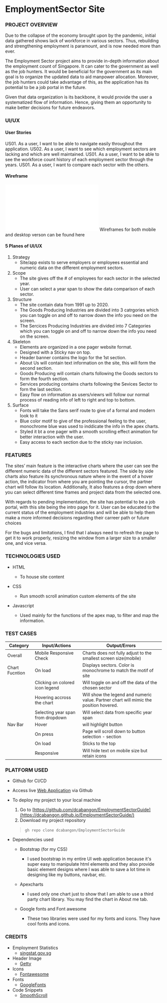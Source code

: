 # EmploymentSector Site

### PROJECT OVERVIEW

Due to the collapse of the economy brought upon by the pandemic, initial data gathered shows lack of workforce in various sectors. Thus, rebuilding and strengthening employment is paramount, and is now needed more than ever. 

The Employment Sector project aims to provide in-depth information about the employment count of Singapore. It can cater to the government as well as the job hunters. It would be beneficial for the government as its main goal is to organize the updated data to aid manpower allocation. Moreover, the job hunters could take advantage of this, as the application has its potential to be a job portal in the future. 

Given that data organization is its backbone, it would provide the user a systematized flow of information. Hence, giving them an opportunity to make better decisions for future endeavors.


### UI/UX

#### User Stories

US01. As a user, I want to be able to navigate easily throughout the application.
US02. As a user, I want to see which employment sectors are lacking and which are well maintained.
US01. As a user, I want to be able to see the workforce count history of each employment sector  through the years. 
US01. As a user, I want to compare each sector with the others.

#### Wireframe

![Display sample on different devices upon loading](files/Wireframe.pdf)
Wireframes for both mobile and desktop verson can be found here

#### 5 Planes of UI/UX

1. Strategy
    - Site/app exists to serve employers or employees essential and numeric data on the different employment sectors.  
2. Scope
    - The site gives off the # of employees for each sector in the selected year.
    - User can select a year span to show the data comparison of each sector.
3. Structure
    - The site contain data from 1991 up to 2020.
    - The Goods Producing Industries are divided into 3 catrgories which you can toggle on and off to narrow down the info you need on the screen.
    - The Sercices Producing Industries are divided into 7 Categories which you can toggle on and off to narrow down the info you need on the screen.
4. Skeleton
    - Elements are organized in a one pager website format.
    - Designed with a Sticky nav on top.
    - Header banner contains the logo for the 1st section.
    - About Us will contain text information on the site, this will form the second section.
    - Goods Producing will contain charts following the Goods sectors to form the fourth section.
    - Services producing contains charts following the Sevices Sector to forn the last section.
    - Easy flow on information as users/viewrs will follow our normal process of reading info of left to right and top to bottom.
5. Surface
    - Fonts will take the Sans serif route to give of a formal and modern look to it
    - Blue color motif to give of the professional feeling to the user, monochrome blue was used to inddicate the info in the apex charts.
    - Styled it bt a one pager with a smooth scrolling effect animation for better interaction with the user.
    - Easy access to each section due to the sticky nav inclusion.


### FEATURES

 The sites’ main feature is the interactive charts where the user can see the different numeric data of the different sectors featured.
 The side by side charts also feature its synchronous nature where in the event of a hover action, the indicator from where you are pointing the cursor, the partner chart will follow its location.
 Additionally, It also features a drop down where you can select different time frames and project data from the selected one.

 With regards to pending implementation, the site has potential to be a job portal, with this site being the intro page for it. User can be educated to the current status of the employment industries and will be able to help them make a more informed decisions regarding their carreer path or future choices

 For the bugs and limitations, I find that I always need to refresh the page to get it to work properly, resizing the window from a larger size to a smaller one, and vice versa.



### TECHNOLOGIES USED

* HTML
   * To house site content

* CSS
   * Run smooth scroll animation custom elements of the site

* Javascript
   * Used mainly for the functions of the apex map, to filter and map the information.


### TEST CASES

|Category |Input/Actions | Output/Errors |
|---------|-----------------------------|---------------------|
|Overall | Mobile Responsive Check| Charts does not fully adjust to the smallest screen size(mobile) |
|Chart Fucntion| On load | Displays sectors. Color is monochrome to match the motif of site|
| | Clicking on colored icon legend | Will toggle on and off the data of the chosen sector|
| | Hovering accross the chart| Will show the legend and numeric value. Partner chart will mimic the position hovered. |
| | Selecting year span from dropdown | Will select data from specific year span |
|Nav Bar| Hover | will highlight button |
| | On press | Page will scroll down to button selection - section |
| | On load | Sticks to the top |
| | Responsive | Will hide text on mobile size but retain icons |


### PLATFORM USED

* Github for CI/CD
* Access live [Web Application](https://github.com/dcabangon/EmploymentSectorGuide) via Github
* To deploy my project to your local machine
   1. Go to [https://github.com/dcabangon/EmploymentSectorGuide](https://dcabangon.github.io/EmploymentSectorGuide/)
   2. Download my project repository
     > `gh repo clone dcabangon/EmploymentSectorGuide`

* Dependencies used
   * Bootstrap (for my CSS)
      * I used bootstrap in my entire UI web application because it's super easy to manipulate html elements and they also provide basic element designs where I was able to save a lot time in designing like my buttons, navbar, etc.

   * Apexcharts
      * I used only one chart just to show that I am able to use a third party chart library. You may find the chart in About me tab.

   * Google fonts and Font awesome
      * These two libraries were used for my fonts and icons. They have cool fonts and icons.


### CREDITS
* Employment Statistics
   * [singstat.gov.sg](https://www.tablebuilder.singstat.gov.sg/publicfacing/createDataTable.action?refId=15659)
* Header Image 
   * [Getty](www.gettyimages.com)
* Icons
   * [Fontawesome](https://fontawesome.com)
* Fonts
   * [GoogleFonts](https://fonts.google.com)
* Code Snippets
   * [SmoothScroll](https://www.w3schools.com/howto/howto_css_smooth_scroll.asp)
